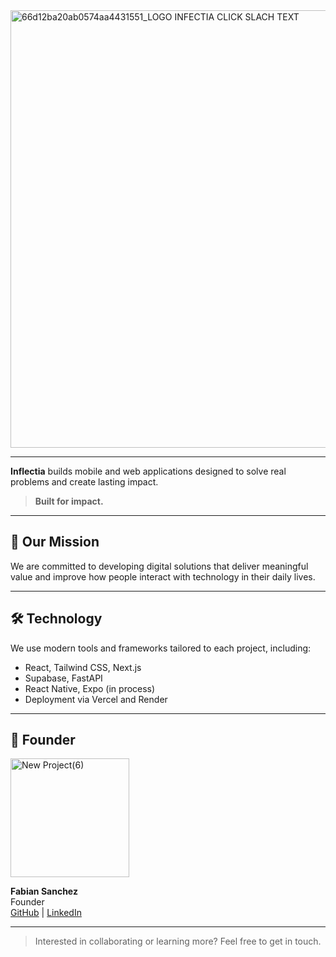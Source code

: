 
<img width="2700" height="700" alt="66d12ba20ab0574aa4431551_LOGO INFECTIA CLICK SLACH TEXT" src="https://github.com/user-attachments/assets/bd87f405-8e4c-448e-a178-8d86c6977545" />

---


**Inflectia** builds mobile and web applications designed to solve real problems and create lasting impact.

> **Built for impact.**

---

## 🚀 Our Mission

We are committed to developing digital solutions that deliver meaningful value and improve how people interact with technology in their daily lives.

---

## 🛠️ Technology

We use modern tools and frameworks tailored to each project, including:

- React, Tailwind CSS, Next.js
- Supabase, FastAPI  
- React Native, Expo (in process) 
- Deployment via Vercel and Render 

---

## 👤 Founder
<img width="190" height="190" alt="New Project(6)" src="https://github.com/user-attachments/assets/ed11c920-50d1-40e6-b673-47fa9336000d" />

**Fabian Sanchez**  
Founder  
[GitHub](https://github.com/FabianSanchezD) | [LinkedIn](https://linkedin.com/in/fabiansanchezd)

---

> Interested in collaborating or learning more? Feel free to get in touch.
